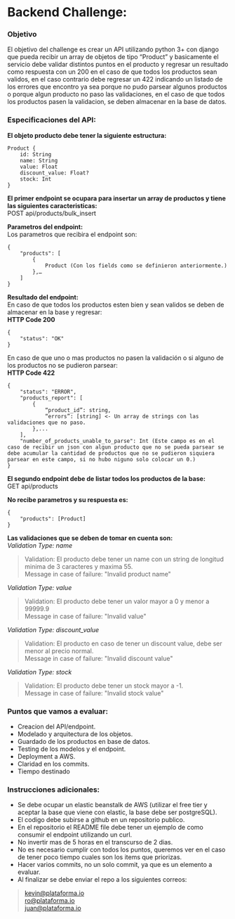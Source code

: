 # Backend Challenge: #

### Objetivo ###
El objetivo del challenge es crear un API utilizando python 3+ con django que pueda recibir un array de objetos de tipo “Product” y basicamente el servicio debe validar distintos puntos en el producto y regresar un resultado como respuesta con un 200 en el caso de que todos los productos sean validos, en el caso contrario debe regresar un 422 indicando un listado de los errores que encontro ya sea porque no pudo parsear algunos productos o porque algun producto no paso las validaciones, en el caso de que todos los productos pasen la validacion, se deben almacenar en la base de datos.

### Especificaciones del API: ###
**El objeto producto debe tener la siguiente estructura:**
```
Product {
	id: String
	name: String
	value: Float
	discount_value: Float?
	stock: Int
}
```

**El primer endpoint se ocupara para insertar un array de productos y tiene las siguientes caracteristicas:**  
POST api/products/bulk_insert

**Parametros del endpoint:**  
Los parametros que recibira el endpoint son:
```
{
	"products": [
		{
			Product (Con los fields como se definieron anteriormente.)
		},…
	]
}
```

**Resultado del endpoint:**  
En caso de que todos los productos esten bien y sean validos se deben de almacenar en la base y regresar:  
**HTTP Code 200**  
```
{
	"status": "OK"
}
```

En caso de que uno o mas productos no pasen la validación o si alguno de los productos no se pudieron parsear:  
**HTTP Code 422**  
```
{
	"status": "ERROR",
	"products_report": [
		{
			“product_id”: string,
			“errors”: [string] <- Un array de strings con las validaciones que no paso.
		},...
	],
	"number_of_products_unable_to_parse": Int (Este campo es en el caso de recibir un json con algun producto que no se pueda parsear se debe acumular la cantidad de productos que no se pudieron siquiera parsear en este campo, si no hubo niguno solo colocar un 0.)
}
```

**El segundo endpoint debe de listar todos los productos de la base:**  
GET api/products  

**No recibe parametros y su respuesta es:**  
```
{
	"products": [Product]
}
```

**Las validaciones que se deben de tomar en cuenta son:**  
*Validation Type: name*  
>Validation:  El producto debe tener un name con un string de longitud minima de 3 caracteres y maxima 55.  
>Message in case of failure: "Invalid product name"  
	
*Validation Type: value*  
>Validation: El producto debe tener un valor mayor a 0 y menor a 99999.9  
>Message in case of failure: "Invalid value"  
	
*Validation Type: discount_value*  
>Validation: El producto en caso de tener un discount value, debe ser menor al precio normal.  
>Message in case of failure: "Invalid discount value"  
	
*Validation Type: stock*  
>Validation: El producto debe tener un stock mayor a -1.  
>Message in case of failure: "Invalid stock value"  

### Puntos que vamos a evaluar:  ###
* Creacion del API/endpoint.   
* Modelado y arquitectura de los objetos.  
* Guardado de los productos en base de datos.  
* Testing de los modelos y el endpoint.  
* Deployment a AWS.  
* Claridad en los commits.  
* Tiempo destinado  

### Instrucciones adicionales: ###
* Se debe ocupar un elastic beanstalk de AWS (utilizar el free tier y aceptar la base que viene con elastic, la base debe ser postgreSQL).  
* El codigo debe subirse a github en un repositorio publico.  
* En el repositorio el README file debe tener un ejemplo de como consumir el endpoint utilizando un curl.  
* No invertir mas de 5 horas en el transcurso de 2 dias.  
* No es necesario cumplir con todos los puntos, queremos ver en el caso de tener poco tiempo cuales son los items que priorizas.  
* Hacer varios commits, no un solo commit, ya que es un elemento a evaluar.  
* Al finalizar se debe enviar el repo a los siguientes correos:  
>kevin@plataforma.io  
>ro@plataforma.io  
>juan@plataforma.io  